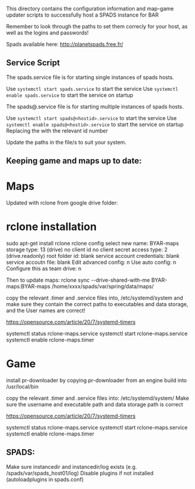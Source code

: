 This directory contains the configuration information and map-game updater scripts to successfully host a SPADS instance for BAR

Remember to look through the paths to set them correcly for your host, as well as the logins and passwords!

Spads available here: http://planetspads.free.fr/


## Service Script

The spads.service file is for starting single instances of spads hosts.

Use `systemctl start spads.service` to start the service
Use `systemctl enable spads.service` to start the service on startup

The spads@.service file is for starting multiple instances of spads hosts.

Use `systemctl start spads@<hostid>.service` to start the service
Use `systemctl enable spads@<hostid>.service` to start the service on startup
Replacing the <hostid> with the relevant id number

Update the paths in the file/s to suit your system.

## Keeping game and maps up to date:

# Maps
Updated with rclone from google drive folder:

# rclone installation

sudo apt-get install rclone
rclone config
select new
name: BYAR-maps
storage type: 13 (drive)
no client id
no client secret
access type: 2 (drive.readonly)
root folder id: blank
service account credentials: blank
service accoutn file: blank
Edit advanced config: n
Use auto config: n
Configure this as team drive: n

Then to update maps:
rclone sync --drive-shared-with-me BYAR-maps:BYAR-maps /home/xxxx/spads/var/spring/data/maps/

copy the relevant .timer and .service files into, 
/etc/systemd/system 
and make sure they contain the correct paths to executables and data storage, and the User names are correct!

https://opensource.com/article/20/7/systemd-timers

systemctl status rclone-maps.service
systemctl start rclone-maps.service 
systemctl enable rclone-maps.timer

# Game

install pr-downloader by copying pr-downloader from an engine build into /usr/local/bin

copy the relevant .timer and .service files into:
/etc/systemd/system/
Make sure the username and executable path and data storage path is correct

https://opensource.com/article/20/7/systemd-timers

systemctl status rclone-maps.service
systemctl start rclone-maps.service 
systemctl enable rclone-maps.timer

## SPADS:

Make sure instancedir and instancedir/log exists (e.g. /spads/var/spads_host01/log)
Disable plugins if not installed (autoloadplugins in spads.conf)



